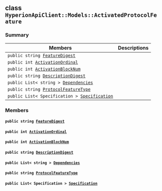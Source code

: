 ## class `HyperionApiClient::Models::ActivatedProtocolFeature` 

### Summary

 Members                        | Descriptions                                
--------------------------------|---------------------------------------------
`public string `[`FeatureDigest`](#class_hyperion_api_client_1_1_models_1_1_activated_protocol_feature_1a4bf9ba8c989a86871e1215b6f29f76f3) | 
`public int `[`ActivationOrdinal`](#class_hyperion_api_client_1_1_models_1_1_activated_protocol_feature_1a23b86390fcf7364dd048ca51a0f0c081) | 
`public int `[`ActivationBlockNum`](#class_hyperion_api_client_1_1_models_1_1_activated_protocol_feature_1a7d591d8f06befebb115142f0f6967cfd) | 
`public string `[`DescriptionDigest`](#class_hyperion_api_client_1_1_models_1_1_activated_protocol_feature_1a90de2c1112dda10f4708a496c0d53fa7) | 
`public List< string > `[`Dependencies`](#class_hyperion_api_client_1_1_models_1_1_activated_protocol_feature_1ad1015e537cff9215161e879831463238) | 
`public string `[`ProtocolFeatureType`](#class_hyperion_api_client_1_1_models_1_1_activated_protocol_feature_1a470d0aa3d4951d54820b025ba97f2f2c) | 
`public List< Specification > `[`Specification`](#class_hyperion_api_client_1_1_models_1_1_activated_protocol_feature_1ab138e78e1e8863a9398a95e6cdb407aa) | 

### Members

#### `public string `[`FeatureDigest`](#class_hyperion_api_client_1_1_models_1_1_activated_protocol_feature_1a4bf9ba8c989a86871e1215b6f29f76f3) 

#### `public int `[`ActivationOrdinal`](#class_hyperion_api_client_1_1_models_1_1_activated_protocol_feature_1a23b86390fcf7364dd048ca51a0f0c081) 

#### `public int `[`ActivationBlockNum`](#class_hyperion_api_client_1_1_models_1_1_activated_protocol_feature_1a7d591d8f06befebb115142f0f6967cfd) 

#### `public string `[`DescriptionDigest`](#class_hyperion_api_client_1_1_models_1_1_activated_protocol_feature_1a90de2c1112dda10f4708a496c0d53fa7) 

#### `public List< string > `[`Dependencies`](#class_hyperion_api_client_1_1_models_1_1_activated_protocol_feature_1ad1015e537cff9215161e879831463238) 

#### `public string `[`ProtocolFeatureType`](#class_hyperion_api_client_1_1_models_1_1_activated_protocol_feature_1a470d0aa3d4951d54820b025ba97f2f2c) 

#### `public List< Specification > `[`Specification`](#class_hyperion_api_client_1_1_models_1_1_activated_protocol_feature_1ab138e78e1e8863a9398a95e6cdb407aa) 

